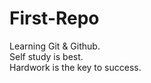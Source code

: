 # First-Repo
Learning Git &amp; Github.<br>
Self study is best.<br>
Hardwork is the key to success.
